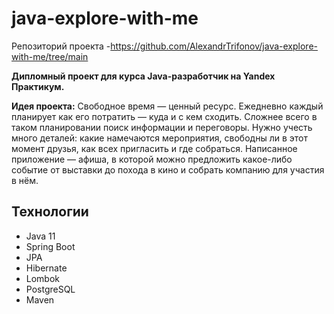 # java-explore-with-me

Репозиторий проекта -https://github.com/AlexandrTrifonov/java-explore-with-me/tree/main

__Дипломный проект для курса Java-разработчик на Yandex Практикум.__

__Идея проекта:__ Свободное время — ценный ресурс. Ежедневно каждый планирует как его потратить — куда и с кем сходить.
Сложнее всего в таком планировании поиск информации и переговоры. Нужно учесть много деталей: какие намечаются
мероприятия, свободны ли в этот момент друзья, как всех пригласить и где собраться.
Написанное приложение — афиша, в которой можно предложить какое-либо событие от выставки до похода в кино и собрать
компанию для участия в нём.

## Технологии

- Java 11
- Spring Boot
- JPA
- Hibernate
- Lombok
- PostgreSQL
- Maven